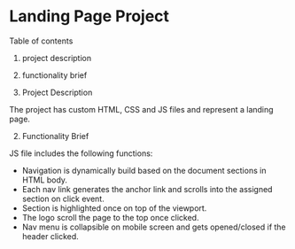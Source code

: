 # Landing Page Project

Table of contents
1. project description
2. functionality brief


1. Project Description

The project has custom HTML, CSS and JS files and represent a landing page.

2. Functionality Brief

JS file includes the following functions:
- Navigation is dynamically build based on the document sections in HTML body.
- Each nav link generates the anchor link and scrolls into the assigned section on click event.
- Section is highlighted once on top of the viewport.
- The logo scroll the page to the top once clicked.
- Nav menu is collapsible on mobile screen and gets opened/closed if the header clicked.
